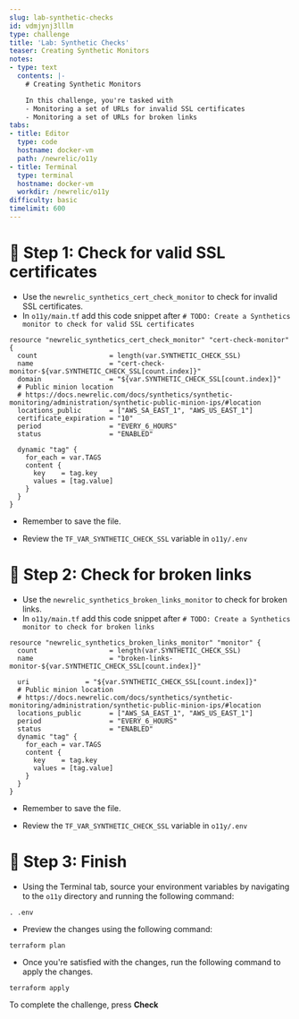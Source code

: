 ```yaml
---
slug: lab-synthetic-checks
id: vdmjynj3lllm
type: challenge
title: 'Lab: Synthetic Checks'
teaser: Creating Synthetic Monitors
notes:
- type: text
  contents: |-
    # Creating Synthetic Monitors

    In this challenge, you're tasked with
    - Monitoring a set of URLs for invalid SSL certificates
    - Monitoring a set of URLs for broken links
tabs:
- title: Editor
  type: code
  hostname: docker-vm
  path: /newrelic/o11y
- title: Terminal
  type: terminal
  hostname: docker-vm
  workdir: /newrelic/o11y
difficulty: basic
timelimit: 600
---
```

🧪 Step 1: Check for valid SSL certificates
=======================

- Use the `newrelic_synthetics_cert_check_monitor` to check for invalid SSL certificates.
- In `o11y/main.tf` add this code snippet after `# TODO: Create a Synthetics monitor to check for valid SSL certificates`

```
resource "newrelic_synthetics_cert_check_monitor" "cert-check-monitor" {
  count                  = length(var.SYNTHETIC_CHECK_SSL)
  name                   = "cert-check-monitor-${var.SYNTHETIC_CHECK_SSL[count.index]}"
  domain                 = "${var.SYNTHETIC_CHECK_SSL[count.index]}"
  # Public minion location
  # https://docs.newrelic.com/docs/synthetics/synthetic-monitoring/administration/synthetic-public-minion-ips/#location
  locations_public       = ["AWS_SA_EAST_1", "AWS_US_EAST_1"]
  certificate_expiration = "10"
  period                 = "EVERY_6_HOURS"
  status                 = "ENABLED"

  dynamic "tag" {
    for_each = var.TAGS
    content {
      key    = tag.key
      values = [tag.value]
    }
  }
}
```

- Remember to save the file.

- Review the `TF_VAR_SYNTHETIC_CHECK_SSL` variable in `o11y/.env`

🧪 Step 2: Check for broken links
=======================

- Use the `newrelic_synthetics_broken_links_monitor` to check for broken links.
- In `o11y/main.tf` add this code snippet after `# TODO: Create a Synthetics monitor to check for broken links`

```
resource "newrelic_synthetics_broken_links_monitor" "monitor" {
  count                  = length(var.SYNTHETIC_CHECK_SSL)
  name                   = "broken-links-monitor-${var.SYNTHETIC_CHECK_SSL[count.index]}"

  uri              = "${var.SYNTHETIC_CHECK_SSL[count.index]}"
  # Public minion location
  # https://docs.newrelic.com/docs/synthetics/synthetic-monitoring/administration/synthetic-public-minion-ips/#location
  locations_public       = ["AWS_SA_EAST_1", "AWS_US_EAST_1"]
  period                 = "EVERY_6_HOURS"
  status                 = "ENABLED"
  dynamic "tag" {
    for_each = var.TAGS
    content {
      key    = tag.key
      values = [tag.value]
    }
  }
}
```
- Remember to save the file.

- Review the `TF_VAR_SYNTHETIC_CHECK_SSL` variable in `o11y/.env`

🏁 Step 3: Finish
=======================

- Using the Terminal tab, source your environment variables by navigating to the `o11y` directory and running the following command:

```
. .env
```

- Preview the changes using the following command:

```
terraform plan
```

- Once you're satisfied with the changes, run the following command to apply the changes.

```
terraform apply
```

To complete the challenge, press **Check**
